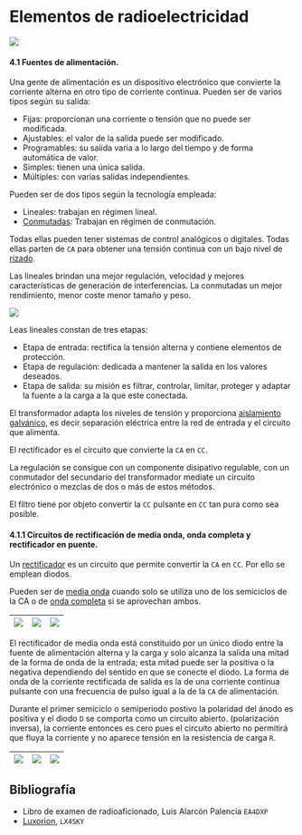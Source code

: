 # Elementos de radioelectricidad

![](https://github.com/redeltaglio/RNMnetwork/raw/master/Images/rtx-yaesu-ft-1000mp-mark-v.jpg)

#### 4.1 Fuentes de alimentación.

Una gente de alimentación es un dispositivo electrónico que convierte la corriente alterna en otro tipo de corriente continua. Pueden ser de varios tipos según su salida:

- Fijas: proporcionan una corriente o tensión que no puede ser modificada.
- Ajustables: el valor de la salida puede ser modificado.
- Programables: su salida varia a lo largo del tiempo y de forma automática de valor.
- Simples: tienen una única salida.
- Múltiples: con varias salidas independientes.

Pueden ser de dos tipos según la tecnología empleada:

- Lineales: trabajan en régimen lineal.
- [Conmutadas](https://es.wikipedia.org/wiki/Fuente_conmutada): Trabajan en régimen de conmutación. 

Todas ellas pueden tener sistemas de control analógicos o digitales. Todas ellas parten de `CA` para obtener una tensión continua con un bajo nivel de [rizado](https://es.wikipedia.org/wiki/Rizado).

Las lineales brindan una mejor regulación, velocidad y mejores características de generación de interferencias. La conmutadas un mejor rendimiento, menor coste menor tamaño y peso.

![](https://github.com/redeltaglio/RNMnetwork/raw/master/Images/Bloques-fuente.png)

Leas lineales constan de tres etapas:

- Etapa de entrada: rectifica la tensión alterna y contiene elementos de protección.
- Etapa de regulación: dedicada a mantener la salida en los valores deseados.
- Etapa de salida: su misión es filtrar, controlar, limitar, proteger y adaptar la fuente a la carga a la que este conectada.

El transformador adapta los niveles de tensión y proporciona [aislamiento galvánico](https://es.wikipedia.org/wiki/Aislamiento_galv%C3%A1nico), es decir separación eléctrica entre la red de entrada y el circuito que alimenta.

El rectificador es el circuito que convierte la `CA` en `CC`. 

La regulación se consigue con un componente disipativo regulable, con un conmutador del secundario del transformador mediate un circuito electrónico o mezclas de dos o más de estos métodos.

El filtro tiene por objeto convertir la `CC` pulsante en `CC` tan pura como sea posible.

#### 4.1.1 Circuitos de rectificación de media onda, onda completa y rectificador en puente.

Un [rectificador](https://es.wikipedia.org/wiki/Rectificador) es un circuito que permite convertir la `CA` en `CC`. Por ello se emplean diodos.

Pueden ser de [media onda](https://es.wikipedia.org/wiki/Rectificador_de_monof%C3%A1sico_de_media_onda) cuando solo se utiliza uno de los semiciclos de la CA o de [onda completa](https://es.wikipedia.org/wiki/Rectificador_de_onda_completa) si se aprovechan ambos.

| ![](https://upload.wikimedia.org/wikipedia/commons/9/91/Tensi%C3%B3n_sinusoidal.png) | ![](https://github.com/redeltaglio/RNMnetwork/raw/master/es.telecomlobby.com/radio_aficion/PCB/rectificador_mediaonda.png) | ![](https://upload.wikimedia.org/wikipedia/commons/c/c6/Tensi%C3%B3n_rectificada_media_onda.png) |
| ------------------------------------------------------------ | ------------------------------------------------------------ | ------------------------------------------------------------ |

El rectificador de media onda está constituido por un único diodo entre la fuente de alimentación alterna y la carga y solo alcanza la salida una mitad de la forma de onda de la entrada; esta mitad puede ser la positiva o la negativa dependiendo del sentido en que se conecte el diodo. La forma de onda de la corriente rectificada de salida es la de una corriente continua pulsante con una frecuencia de pulso igual a la de la `CA` de alimentación.

Durante el primer semiciclo o semiperiodo postivo la polaridad del ánodo es positiva y el diodo `D` se comporta como un circuito abierto. (polarización inversa), la corriente entonces es cero pues el circuito abierto no permitirá que fluya la corriente y no aparece tensión en la resistencia de carga `R`.

| ![](https://upload.wikimedia.org/wikipedia/commons/9/91/Tensi%C3%B3n_sinusoidal.png) | ![](https://github.com/redeltaglio/RNMnetwork/raw/master/es.telecomlobby.com/radio_aficion/PCB/rectificador_ondacompleta.png) | ![](https://upload.wikimedia.org/wikipedia/commons/3/37/Tensi%C3%B3n_rectificada_onda_completa.png) |
| ------------------------------------------------------------ | ------------------------------------------------------------ | ------------------------------------------------------------ |



## Bibliografía

- Libro de examen de radioaficionado, Luis Alarcón Palencia `EA4DXP`
- [Luxorion](http://www.astrosurf.com/luxorion/menu-qsl.htm), `LX4SKY`